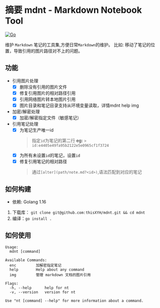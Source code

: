# 摘要 mdnt - Markdown Notebook Tool
[![Go](https://github.com/thisXYH/mdnt/actions/workflows/go.yml/badge.svg)](https://github.com/thisXYH/mdnt/actions/workflows/go.yml)

维护 `Markdown` 笔记的工具集,方便日常`Markdown`的维护。
比如: 移动了笔记的位置，导致引用的图片路径对不上的问题。

## 功能
* 引用图片处理
  * [X] 删除没有引用的图片文件
  * [X] 修复引用图片的相对路径引用
  * [X] 引用网络图片转本地图片引用
  * [X] 图片目录和笔记目录支持从环境变量读取，详情mdnt help img
* 加密/解密处理
  * [X] 加密/解密指定文件（敏感笔记）
* 引用笔记处理
  * [X] 为笔记生产唯一id
    > 指定`id`为笔记的第二行
    > **eg:** `> id:e4405e49fa95b2122e5e0965cf1f3724`
  * [X] 为所有未设置`id`的笔记，设置`id`
  * [X] 修复引用笔记的相对路径
    > 通过`[alter](path/note.md?<id>)`,语法匹配到对应的笔记

## 如何构建
* 依赖: Golang 1.16

1. 下载库： `git clone git@github.com:thisXYH/mdnt.git && cd mdnt`
1. 编译：`go install .`

## 如何使用
````
Usage:
  mdnt [command]

Available Commands:
  enc         加解密指定笔记
  help        Help about any command
  img         管理 markdown 文档的图片引用

Flags:
  -h, --help      help for nt
  -v, --version   version for nt

Use "nt [command] --help" for more information about a command.
````